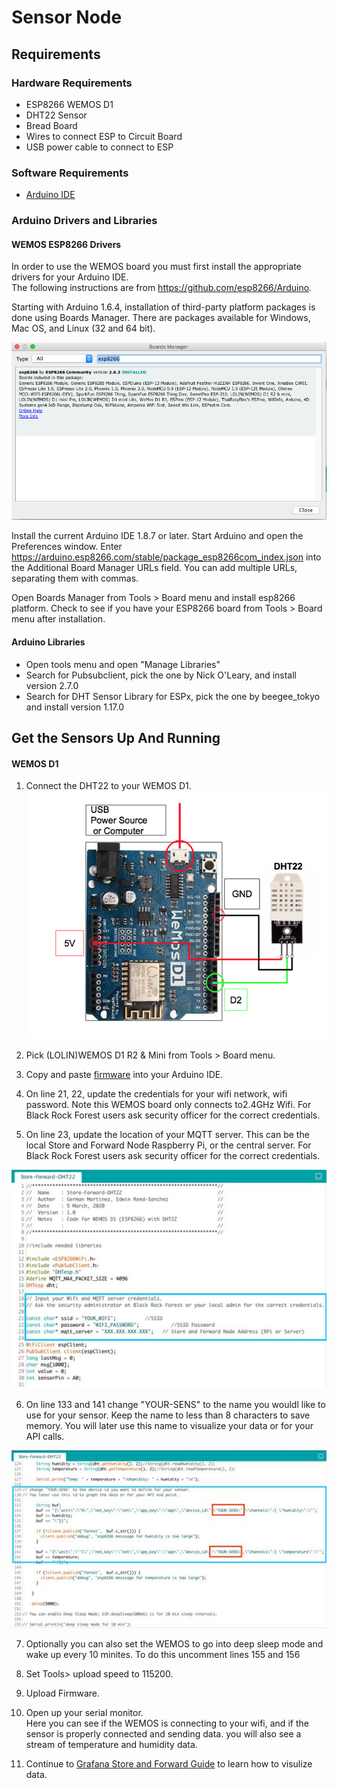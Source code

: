 # Sensor Node

## Requirements

### Hardware Requirements
* ESP8266 WEMOS D1
* DHT22 Sensor
* Bread Board
* Wires to connect ESP to Circuit Board
* USB power cable to connect to ESP

### Software Requirements
* [Arduino IDE](https://www.arduino.cc/en/Main/Software)

### Arduino Drivers and Libraries

#### WEMOS ESP8266 Drivers 

In order to use the WEMOS board you must first install the appropriate drivers for your Arduino IDE.  
The following instructions are from https://github.com/esp8266/Arduino.

Starting with Arduino 1.6.4, installation of third-party platform packages is done using Boards Manager. There are packages available for Windows, Mac OS, and Linux (32 and 64 bit).

![Board Manager](./images/Arduino-BoardManager-esp8266.png) 

Install the current Arduino IDE 1.8.7 or later.
Start Arduino and open the Preferences window. Enter https://arduino.esp8266.com/stable/package_esp8266com_index.json into the Additional Board Manager URLs field. You can add multiple URLs, separating them with commas.

Open Boards Manager from Tools > Board menu and install esp8266 platform.
Check to see if you have your ESP8266 board from Tools > Board menu after installation.

#### Arduino Libraries
- Open tools menu and open "Manage Libraries"
- Search for Pubsubclient, pick the one by Nick O'Leary, and install version 2.7.0
- Search for DHT Sensor Library for ESPx, pick the one by beegee_tokyo and install version 1.17.0


## Get the Sensors Up And Running
#### WEMOS D1

1. Connect the DHT22 to your WEMOS D1.  
![WEMOS-D1-DHT22-Schematic](./images/WEMOS-D1-DHT22-Schematic-2.png) 

2. Pick (LOLIN)WEMOS D1 R2 & Mini from Tools > Board menu.

3. Copy and paste [firmware](https://github.com/saycel/black-rock-forest-store-and-forward/blob/documentation/firmware/Store-Forward-DHT22/Store-Forward-DHT22.ino) into your Arduino IDE.

4. On line 21, 22, update the credentials for your wifi network, wifi password. Note this WEMOS board only connects to2.4GHz Wifi.  For Black Rock Forest users ask security officer for the correct credentials. 

5. On line 23, update the location of your MQTT server.  This can be the local Store and Forward Node Raspberry Pi, or the central server.  For Black Rock Forest users ask security officer for the correct credentials. 

![line21-21](./images/Arduino-1.jpg) 

6. On line 133 and 141 change "YOUR-SENS" to the name you wouldl like to use for your sensor.  Keep the name to less than 8 characters to save memory.  You will later use this name to visualize your data or for your API calls.  

![line133-134](./images/Arduino-2.jpg) 

7. Optionally you can also set the WEMOS to go into deep sleep mode and wake up every 10 minites. To do this uncomment lines 155 and 156 

8. Set Tools> upload speed to 115200.  

9. Upload Firmware.

10. Open up your serial monitor.  
Here you can see if the WEMOS is connecting to your wifi, and if the sensor is properly connected and sending data. you will also see a stream of temperature and humidity data. 

11. Continue to [Grafana Store and Forward Guide](https://github.com/saycel/black-rock-forest-store-and-forward/blob/documentation/docs/grafana.md) to learn how to visulize data.  

